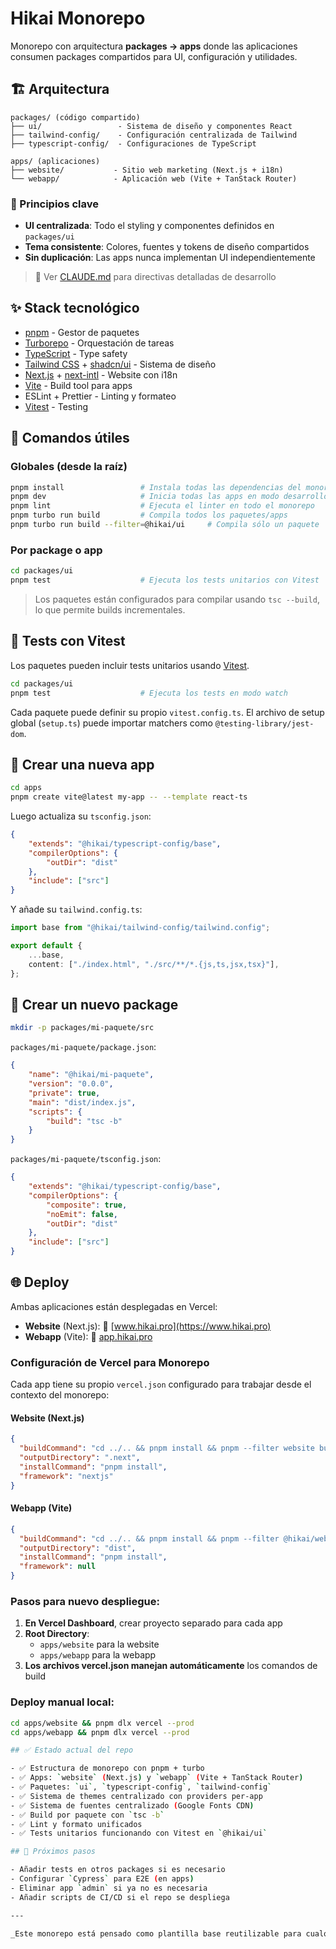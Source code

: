# Hikai Monorepo

Monorepo con arquitectura **packages → apps** donde las aplicaciones consumen packages compartidos para UI, configuración y utilidades.

## 🏗️ Arquitectura

```
packages/ (código compartido)
├── ui/                 - Sistema de diseño y componentes React
├── tailwind-config/    - Configuración centralizada de Tailwind
├── typescript-config/  - Configuraciones de TypeScript

apps/ (aplicaciones)
├── website/           - Sitio web marketing (Next.js + i18n)
└── webapp/            - Aplicación web (Vite + TanStack Router)
```

### 🎯 Principios clave
- **UI centralizada**: Todo el styling y componentes definidos en `packages/ui`
- **Tema consistente**: Colores, fuentes y tokens de diseño compartidos
- **Sin duplicación**: Las apps nunca implementan UI independientemente

> 📖 Ver [CLAUDE.md](./CLAUDE.md) para directivas detalladas de desarrollo

## ✨ Stack tecnológico

- [pnpm](https://pnpm.io/) - Gestor de paquetes
- [Turborepo](https://turbo.build/) - Orquestación de tareas
- [TypeScript](https://www.typescriptlang.org/) - Type safety
- [Tailwind CSS](https://tailwindcss.com/) + [shadcn/ui](https://ui.shadcn.dev/) - Sistema de diseño
- [Next.js](https://nextjs.org/) + [next-intl](https://next-intl-docs.vercel.app/) - Website con i18n
- [Vite](https://vitejs.dev/) - Build tool para apps
- ESLint + Prettier - Linting y formateo
- [Vitest](https://vitest.dev) - Testing

## 🚀 Comandos útiles

### Globales (desde la raíz)

```bash
pnpm install                 # Instala todas las dependencias del monorepo
pnpm dev                     # Inicia todas las apps en modo desarrollo
pnpm lint                    # Ejecuta el linter en todo el monorepo
pnpm turbo run build         # Compila todos los paquetes/apps
pnpm turbo run build --filter=@hikai/ui     # Compila sólo un paquete
```

### Por package o app

```bash
cd packages/ui
pnpm test                    # Ejecuta los tests unitarios con Vitest
```

> Los paquetes están configurados para compilar usando `tsc --build`, lo que permite builds incrementales.

## 🧪 Tests con Vitest

Los paquetes pueden incluir tests unitarios usando [Vitest](https://vitest.dev).

```bash
cd packages/ui
pnpm test                    # Ejecuta los tests en modo watch
```

Cada paquete puede definir su propio `vitest.config.ts`. El archivo de setup global (`setup.ts`) puede importar matchers como `@testing-library/jest-dom`.

## 🧱 Crear una nueva app

```bash
cd apps
pnpm create vite@latest my-app -- --template react-ts
```

Luego actualiza su `tsconfig.json`:

```json
{
	"extends": "@hikai/typescript-config/base",
	"compilerOptions": {
		"outDir": "dist"
	},
	"include": ["src"]
}
```

Y añade su `tailwind.config.ts`:

```ts
import base from "@hikai/tailwind-config/tailwind.config";

export default {
	...base,
	content: ["./index.html", "./src/**/*.{js,ts,jsx,tsx}"],
};
```

## 🧱 Crear un nuevo package

```bash
mkdir -p packages/mi-paquete/src
```

`packages/mi-paquete/package.json`:

```json
{
	"name": "@hikai/mi-paquete",
	"version": "0.0.0",
	"private": true,
	"main": "dist/index.js",
	"scripts": {
		"build": "tsc -b"
	}
}
```

`packages/mi-paquete/tsconfig.json`:

```json
{
	"extends": "@hikai/typescript-config/base",
	"compilerOptions": {
		"composite": true,
		"noEmit": false,
		"outDir": "dist"
	},
	"include": ["src"]
}
```

## 🌐 Deploy

Ambas aplicaciones están desplegadas en Vercel:

- **Website** (Next.js): 🔗 [www.hikai.pro](https://www.hikai.pro)
- **Webapp** (Vite): 🔗 [app.hikai.pro](https://app.hikai.pro)

### Configuración de Vercel para Monorepo

Cada app tiene su propio `vercel.json` configurado para trabajar desde el contexto del monorepo:

#### Website (Next.js)
```json
{
  "buildCommand": "cd ../.. && pnpm install && pnpm --filter website build",
  "outputDirectory": ".next",
  "installCommand": "pnpm install",
  "framework": "nextjs"
}
```

#### Webapp (Vite)
```json
{
  "buildCommand": "cd ../.. && pnpm install && pnpm --filter @hikai/webapp build",
  "outputDirectory": "dist",
  "installCommand": "pnpm install",
  "framework": null
}
```

### Pasos para nuevo despliegue:

1. **En Vercel Dashboard**, crear proyecto separado para cada app
2. **Root Directory**: 
   - `apps/website` para la website
   - `apps/webapp` para la webapp
3. **Los archivos vercel.json manejan automáticamente** los comandos de build

### Deploy manual local:
```bash
cd apps/website && pnpm dlx vercel --prod
cd apps/webapp && pnpm dlx vercel --prod

## ✅ Estado actual del repo

- ✅ Estructura de monorepo con pnpm + turbo
- ✅ Apps: `website` (Next.js) y `webapp` (Vite + TanStack Router)
- ✅ Paquetes: `ui`, `typescript-config`, `tailwind-config`
- ✅ Sistema de themes centralizado con providers per-app
- ✅ Sistema de fuentes centralizado (Google Fonts CDN)
- ✅ Build por paquete con `tsc -b`
- ✅ Lint y formato unificados
- ✅ Tests unitarios funcionando con Vitest en `@hikai/ui`

## 🧪 Próximos pasos

- Añadir tests en otros packages si es necesario
- Configurar `Cypress` para E2E (en apps)
- Eliminar app `admin` si ya no es necesaria
- Añadir scripts de CI/CD si el repo se despliega

---

_Este monorepo está pensado como plantilla base reutilizable para cualquier proyecto web moderno._
```
